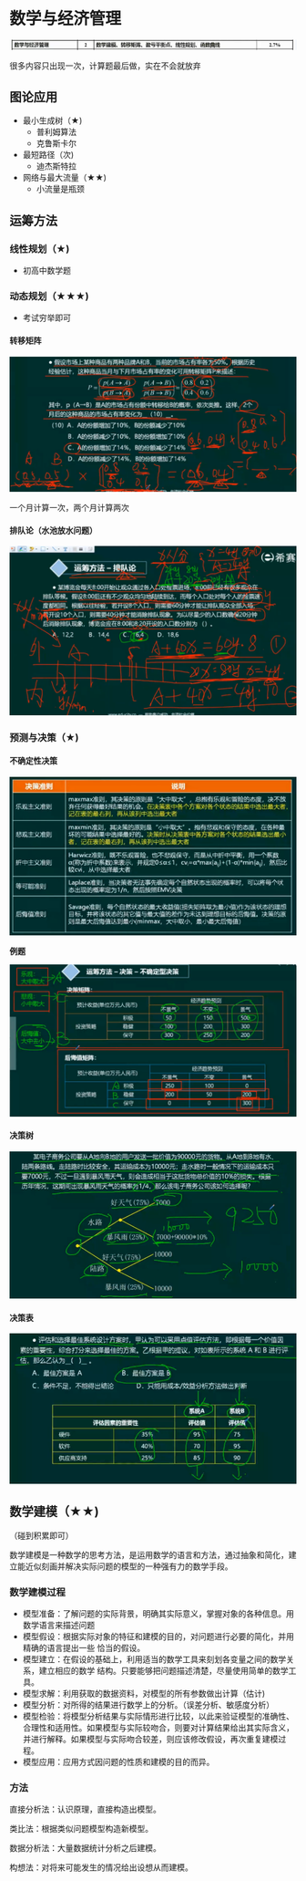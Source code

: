 # 数学与经济管理

![image-20210823165722769](../images/image-20210823165722769.png)

很多内容只出现一次，计算题最后做，实在不会就放弃

<!-- more -->

## 图论应用

- 最小生成树（★)
  - 普利姆算法
  - 克鲁斯卡尔
- 最短路径（次)
  - 迪杰斯特拉
- 网络与最大流量（★★)
  - 小流量是瓶颈

## 运筹方法

### 线性规划（★)

- 初高中数学题

### 动态规划（★★★)

- 考试穷举即可

#### 转移矩阵

![image-20210826115050800](../images/image-20210826115050800.png)

一个月计算一次，两个月计算两次

#### 排队论（水池放水问题）

![image-20210826115526316](../images/image-20210826115526316.png)

### 预测与决策（★)

#### 不确定性决策

![image-20210826115637213](../images/image-20210826115637213.png)

**例题**

![image-20210826120459825](../images/image-20210826120459825.png)

#### 决策树

![image-20210826120639770](../images/image-20210826120639770.png)

#### 决策表

![image-20210826120833397](../images/image-20210826120833397.png)

## 数学建模（★★)

（碰到积累即可）

数学建模是一种数学的思考方法，是运用数学的语言和方法，通过抽象和简化，建立能近似刻画并解决实际问题的模型的一种强有力的数学手段。

### 数学建模过程

- 模型准备：了解问题的实际背景，明确其实际意义，掌握对象的各种信息。用数学语言来描述问题
- 模型假设：根据实际对象的特征和建模的目的，对问题进行必要的简化，并用精确的语言提出一些
  恰当的假设。
- 模型建立：在假设的基础上，利用适当的数学工具来刻划各变量之间的数学关系，建立相应的数学
  结构。只要能够把问题描述清楚，尽量使用简单的数学工具。
- 模型求解：利用获取的数据资料，对模型的所有参数做出计算（估计)
- 模型分析：对所得的结果进行数学上的分析。（误差分析、敏感度分析）
- 模型检验：将模型分析结果与实际情形进行比较，以此来验证模型的准确性、合理性和适用性。如果模型与实际较吻合，则要对计算结果给出其实际含义，并进行解释。如果模型与实际吻合较差，则应该修改假设，再次重复建模过程。
- 模型应用：应用方式因问题的性质和建模的目的而异。

### 方法

直接分析法：认识原理，直接构造出模型。

类比法：根据类似问题模型构造新模型。

数据分析法：大量数据统计分析之后建模。

构想法：对将来可能发生的情况给出设想从而建模。
